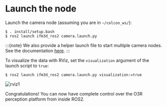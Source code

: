 # Launch the node

Launch the camera node (assuming you are in `~/colcon_ws/`):
```
$ . install/setup.bash
$ ros2 launch ifm3d_ros2 camera.launch.py
```

:::{note}
We also provide a helper launch file to start multiple camera nodes. See the documentation [here](multi_head.md).
:::

To visualize the data with RViz, set the `visualization` argument of the launch script to `true`:
```
$ ros2 launch ifm3d_ros2 camera.launch.py visualization:=true
```


![rviz1](figures/O3R_merged_point_cloud.png)

Congratulations! You can now have complete control over the O3R perception platform from inside ROS2.
